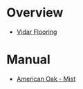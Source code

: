 # Overview

- [Vidar Flooring](https://vidarflooring.com/)

# Manual

- [American Oak - Mist](https://www.vidarflooring.com/test-page/item/119-american-oak-mist)
